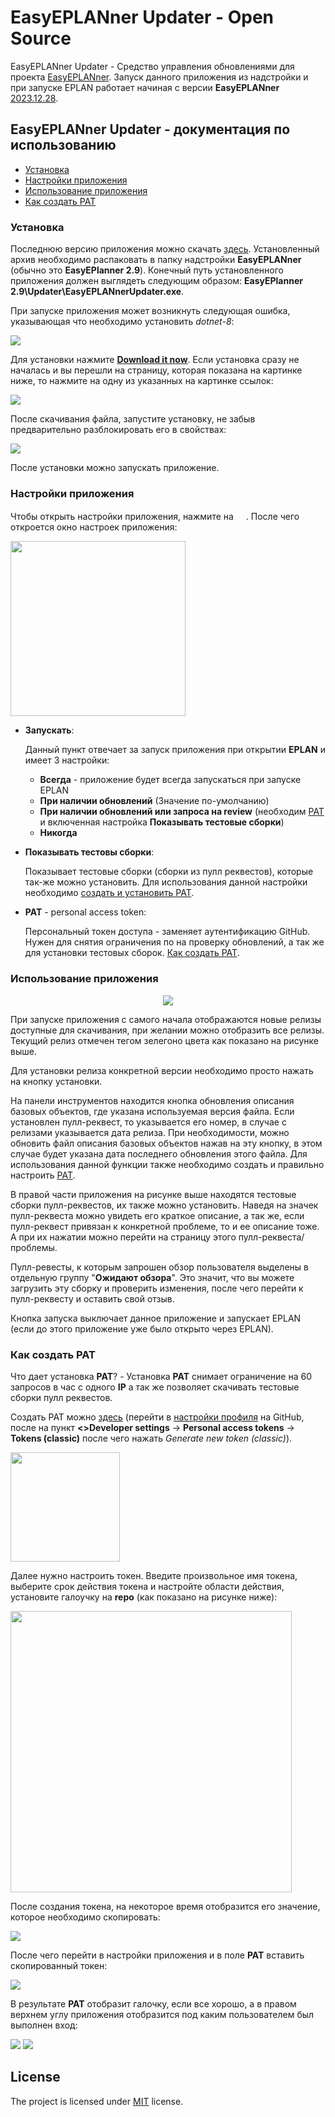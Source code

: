 # EasyEPLANner Updater - Open Source

EasyEPLANner Updater - Средство управления обновлениями для проекта [EasyEPLANner](https://github.com/savushkin-r-d/EasyEPLANner).
Запуск данного приложения из надстройки и при запуске EPLAN работает начиная с версии **EasyEPLANner** [2023.12.28](https://github.com/savushkin-r-d/EasyEPLANner/releases/tag/2023.12.28).

## EasyEPLANner Updater - документация по использованию

 + [Установка](#установка)
 + [Настройки приложения](#настройки-приложения)
 + [Использование приложения](#использование-приложения)
 + [Как создать PAT](#как-создать-pat)

### Установка

Последнюю версию приложения можно скачать [здесь](https://github.com/savushkin-r-d/EasyEPLANnerUpdater/releases/latest). Установленный архив необходимо распаковать в папку надстройки **EasyEPLANner** (обычно это **EasyEPlanner 2.9**). Конечный путь установленного приложения должен выглядеть следующим образом: **EasyEPlanner 2.9\Updater\EasyEPLANnerUpdater.exe**.

При запуске приложения может возникнуть следующая ошибка, указывающая что необходимо установить _dotnet-8_:

<img src="docs/images/updater_run_error_dotnet.png">

Для установки нажмите [**Download it now**](https://dotnet.microsoft.com/en-us/download/dotnet/thank-you/runtime-desktop-8.0.0-windows-x64-installer?cid=getdotnetcore). Если установка сразу не началась и вы перешли на страницу, которая показана на картинке ниже, то нажмите на одну из указанных на картинке ссылок:

<img src="docs/images/download_dotnet_links.png">

После скачивания файла, запустите установку, не забыв предварительно разблокировать его в свойствах:

<img src="docs/images/unlock_donnet_installer.png">

После установки можно запускать приложение.

### Настройки приложения

Чтобы открыть настройки приложения, нажмите на <img width=16 height=16 src="docs/images/settings_btn.png"/>. После чего откроется окно настроек приложения:

<img Height=280 src="docs/images/settings.png">

 - **Запускать**:
    
   Данный пункт отвечает за запуск приложения при открытии **EPLAN** и имеет 3 настройки:
    - **Всегда** - приложение будет всегда запускаться при запуске EPLAN
    - **При наличии обновлений** (Значение по-умолчанию)
    - **При наличии обновлений или запроса на review** (необходим [PAT](#как-создать-pat) и включенная настройка **Показывать тестовые сборки**)
    - **Никогда**

 - **Показывать тестовы сборки**: 
 
   Показывает тестовые сборки (сборки из пулл реквестов), которые так-же можно установить. Для использования данной настройки необходимо [создать и установить PAT](#как-создать-pat).

 - **PAT** - personal access token:
    
   Персональный токен доступа - заменяет аутентификацию GitHub. Нужен для снятия ограничения по на проверку обновлений, а так же для установки тестовых сборок. [Как создать PAT](#как-создать-pat).


### Использование приложения

<p align=center><img src="docs/images/app.png"/></p>

При запуске приложения с самого начала отображаются новые релизы доступные для скачивания, при желании можно отобразить все релизы.
Текущий релиз отмечен тегом зелегоно цвета как показано на рисунке выше.

Для установки релиза конкретной версии необходимо просто нажать на кнопку установки.

На панели инструментов находится кнопка обновления описания базовых объектов, где указана используемая версия файла. Eсли установлен пулл-реквест, то указывается его номер, в случае с релизами указывается дата релиза. При необходимости, можно обновить файл описания базовых объектов нажав на эту кнопку, в этом случае будет указана дата последнего обновления этого файла. Для использования данной функции также необходимо создать и правильно настроить [PAT](#как-создать-pat).   

В правой части приложения на рисунке выше находятся тестовые сборки пулл-реквестов, их также можно установить. Наведя на значек пулл-реквеста можно увидеть его краткое описание, а так же, если пулл-реквест привязан к конкретной проблеме, то и ее описание тоже. А при их нажатии можно перейти на страницу этого пулл-реквеста/проблемы. 

Пулл-ревесты, к которым запрошен обзор пользователя выделены в отдельную группу "**Ожидают обзора**". Это значит, что вы можете загрузить эту сборку и проверить изменения, после чего перейти к пулл-реквесту и оставить свой отзыв.

Кнопка запуска выключает данное приложение и запускает EPLAN (если до этого приложение уже было открыто через EPLAN).

### Как создать PAT

Что дает установка **PAT**? - Установка **PAT** снимает ограничение на 60 запросов в час с одного **IP** а так же позволяет скачивать тестовые сборки пулл реквестов.

Создать PAT можно [здесь](https://github.com/settings/tokens/new) (перейти в [настройки профиля](https://github.com/settings/) на GitHub, после на пункт **<>Developer settings** -> **Personal access tokens** -> **Tokens (classic)** после чего нажать _Generate new token (classic)_).

<img height=175 src="docs/images/gen_new_token.png"/>

Далее нужно настроить токен. Введите произвольное имя токена, выберите срок действия токена и настройте области действия, установите галоучку на **repo** (как показано на рисунке ниже):

<img Height=450 src="docs/images/settings_new_token.png">

После создания токена, на некоторое время отобразится его значение, которое необходимо скопировать:

<img src="docs/images/copy_token.png"/>

После чего перейти в настройки приложения и в поле **PAT** вставить скопированный токен:

<img src="docs/images/paste_token.png"/>

В результате **PAT** отобразит галочку, если все хорошо, а в правом верхнем углу приложения отобразится под каким пользователем был выполнен вход:

<img src="docs/images/pat_pass.png"/>

<img src="docs/images/login.png"/>

## License
The project is licensed under [MIT](LICENSE) license.
